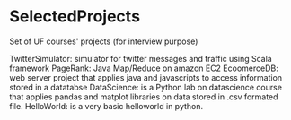 # SelectedProjects

Set of UF courses' projects (for interview purpose)

TwitterSimulator: simulator for twitter messages and traffic using Scala framework
PageRank: Java Map/Reduce on amazon EC2
EcoomerceDB: web server project that applies java and javascripts to access information stored in a datatabse
DataScience: is a Python lab on datascience course that applies pandas and matplot libraries on data stored in .csv formated file.
HelloWorld: is a very basic helloworld in python.
